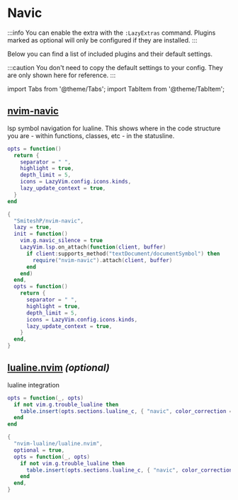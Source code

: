 # Navic

<!-- plugins:start -->

:::info
You can enable the extra with the `:LazyExtras` command.
Plugins marked as optional will only be configured if they are installed.
:::

Below you can find a list of included plugins and their default settings.

:::caution
You don't need to copy the default settings to your config.
They are only shown here for reference.
:::

import Tabs from '@theme/Tabs';
import TabItem from '@theme/TabItem';

## [nvim-navic](https://github.com/SmiteshP/nvim-navic)

 lsp symbol navigation for lualine. This shows where
 in the code structure you are - within functions, classes,
 etc - in the statusline.


<Tabs>

<TabItem value="opts" label="Options">

```lua
opts = function()
  return {
    separator = " ",
    highlight = true,
    depth_limit = 5,
    icons = LazyVim.config.icons.kinds,
    lazy_update_context = true,
  }
end
```

</TabItem>


<TabItem value="code" label="Full Spec">

```lua
{
  "SmiteshP/nvim-navic",
  lazy = true,
  init = function()
    vim.g.navic_silence = true
    LazyVim.lsp.on_attach(function(client, buffer)
      if client:supports_method("textDocument/documentSymbol") then
        require("nvim-navic").attach(client, buffer)
      end
    end)
  end,
  opts = function()
    return {
      separator = " ",
      highlight = true,
      depth_limit = 5,
      icons = LazyVim.config.icons.kinds,
      lazy_update_context = true,
    }
  end,
}
```

</TabItem>

</Tabs>

## [lualine.nvim](https://github.com/nvim-lualine/lualine.nvim) _(optional)_

 lualine integration


<Tabs>

<TabItem value="opts" label="Options">

```lua
opts = function(_, opts)
  if not vim.g.trouble_lualine then
    table.insert(opts.sections.lualine_c, { "navic", color_correction = "dynamic" })
  end
end
```

</TabItem>


<TabItem value="code" label="Full Spec">

```lua
{
  "nvim-lualine/lualine.nvim",
  optional = true,
  opts = function(_, opts)
    if not vim.g.trouble_lualine then
      table.insert(opts.sections.lualine_c, { "navic", color_correction = "dynamic" })
    end
  end,
}
```

</TabItem>

</Tabs>

<!-- plugins:end -->
